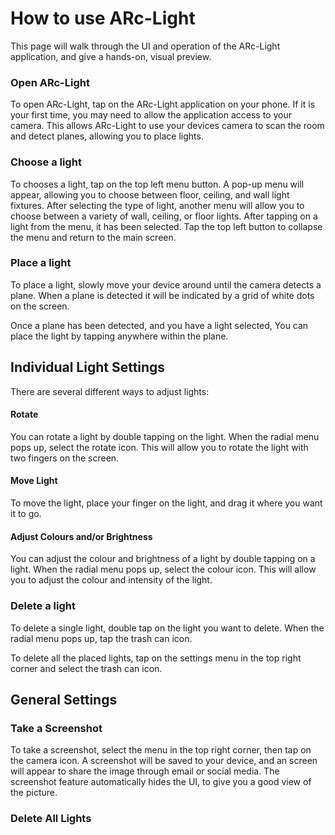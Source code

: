 # How to use ARc-Light

This page will walk through the UI and operation of the ARc-Light application, and give a hands-on, visual preview.


### Open ARc-Light
To open ARc-Light, tap on the ARc-Light application on your phone. If it is your first time, you may need to allow the application access to your camera. This allows ARc-Light to use your devices camera to scan the room and detect planes, allowing you to place lights.

### Choose a light
To chooses a light, tap on the top left menu button. A pop-up menu will appear, allowing you to choose between floor, ceiling, and wall light fixtures. After selecting the type of light, another menu will allow you to choose between a variety of wall, ceiling, or floor lights. After tapping on a light from the menu, it has been selected. Tap the top left button to collapse the menu and return to the main screen.

### Place a light
To place a light, slowly move your device around until the camera detects a plane. When a plane is detected it will be indicated by a grid of white dots on the screen.  
  
Once a plane has been detected, and you have a light selected, You can place the light by tapping anywhere within the plane.

## Individual Light Settings
There are several different ways to adjust lights:

#### Rotate
You can rotate a light by double tapping on the light. When the radial menu pops up, select the rotate icon. This will allow you to rotate the light with two fingers on the screen.

#### Move Light
To move the light, place your finger on the light, and drag it where you want it to go.

#### Adjust Colours and/or Brightness
You can adjust the colour and brightness of a light by double tapping on a light. When the radial menu pops up, select the colour icon. This will allow you to adjust the colour and intensity of the light.

### Delete a light
To delete a single light, double tap on the light you want to delete. When the radial menu pops up, tap the trash can icon.

To delete all the placed lights, tap on the settings menu in the top right corner and select the trash can icon.

## General Settings

### Take a Screenshot
To take a screenshot, select the menu in the top right corner, then tap on the camera icon. A screenshot will be saved to your device, and an screen will appear to share the image through email or social media. The screenshot feature automatically hides the UI, to give you a good view of the picture.

### Delete All Lights

